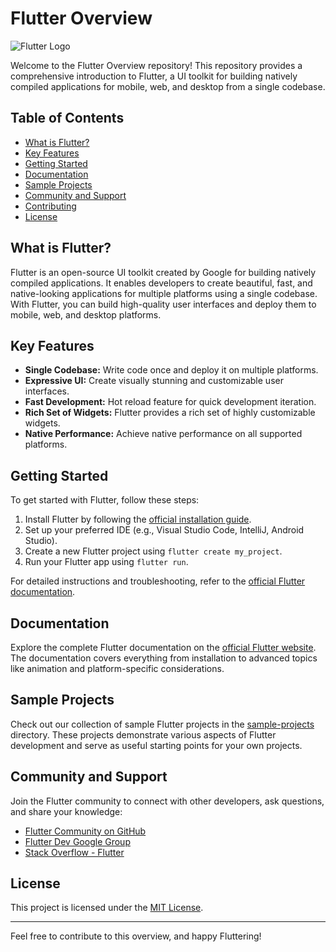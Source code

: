 # Flutter Overview

![Flutter Logo](https://www.bing.com/images/search?view=detailV2&ccid=EsvxRPV1&id=DCC89F83AFB744AAB0309DCE6155265835E2A0E6&thid=OIP.EsvxRPV1zyOf9yaxjoinHQHaDp&mediaurl=https%3a%2f%2f1.bp.blogspot.com%2f-BtHUrzxko38%2fYOIOjlqEXvI%2fAAAAAAAADYs%2ftf3VQ4L5YXEo-8RX7u7ju_LC_1goEgDgACLcBGAsYHQ%2fw1200-h630-p-k-no-nu%2fflutter-logo-sharing.png&cdnurl=https%3a%2f%2fth.bing.com%2fth%2fid%2fR.12cbf144f575cf239ff726b18e88a71d%3frik%3d5qDiNVgmVWHOnQ%26pid%3dImgRaw%26r%3d0&exph=461&expw=937&q=flutter+logo+link&simid=608032851322493250&FORM=IRPRST&ck=82AA82DE7DA98063DC9F60DED7C0AFEE&selectedIndex=7&qpvt=flutter+logo+link&ajaxhist=0&ajaxserp=0)

Welcome to the Flutter Overview repository! This repository provides a comprehensive introduction to Flutter, a UI toolkit for building natively compiled applications for mobile, web, and desktop from a single codebase.

## Table of Contents
- [What is Flutter?](#what-is-flutter)
- [Key Features](#key-features)
- [Getting Started](#getting-started)
- [Documentation](#documentation)
- [Sample Projects](#sample-projects)
- [Community and Support](#community-and-support)
- [Contributing](#contributing)
- [License](#license)

## What is Flutter?

Flutter is an open-source UI toolkit created by Google for building natively compiled applications. It enables developers to create beautiful, fast, and native-looking applications for multiple platforms using a single codebase. With Flutter, you can build high-quality user interfaces and deploy them to mobile, web, and desktop platforms.

## Key Features

- **Single Codebase:** Write code once and deploy it on multiple platforms.
- **Expressive UI:** Create visually stunning and customizable user interfaces.
- **Fast Development:** Hot reload feature for quick development iteration.
- **Rich Set of Widgets:** Flutter provides a rich set of highly customizable widgets.
- **Native Performance:** Achieve native performance on all supported platforms.

## Getting Started

To get started with Flutter, follow these steps:

1. Install Flutter by following the [official installation guide](https://flutter.dev/docs/get-started/install).
2. Set up your preferred IDE (e.g., Visual Studio Code, IntelliJ, Android Studio).
3. Create a new Flutter project using `flutter create my_project`.
4. Run your Flutter app using `flutter run`.

For detailed instructions and troubleshooting, refer to the [official Flutter documentation](https://flutter.dev/docs).

## Documentation

Explore the complete Flutter documentation on the [official Flutter website](https://flutter.dev/docs). The documentation covers everything from installation to advanced topics like animation and platform-specific considerations.

## Sample Projects

Check out our collection of sample Flutter projects in the [sample-projects](./sample-projects) directory. These projects demonstrate various aspects of Flutter development and serve as useful starting points for your own projects.

## Community and Support

Join the Flutter community to connect with other developers, ask questions, and share your knowledge:

- [Flutter Community on GitHub](https://github.com/flutter/flutter/discussions)
- [Flutter Dev Google Group](https://groups.google.com/g/flutter-dev)
- [Stack Overflow - Flutter](https://stackoverflow.com/questions/tagged/flutter)

## License

This project is licensed under the [MIT License](LICENSE).

---

Feel free to contribute to this overview, and happy Fluttering!
